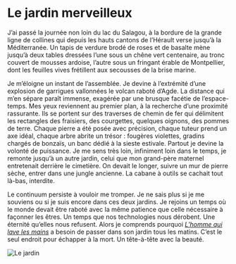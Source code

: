 # Le jardin merveilleux

J’ai passé la journée non loin du lac du Salagou, à la bordure de la grande ligne de collines qui depuis les hauts cantons de l’Hérault verse jusqu’à la Méditerranée. Un tapis de verdure brodé de roses et de basalte mène jusqu’à deux tables dressées l’une sous un chêne vert centenaire, au tronc couvert de mousses ardoise, l’autre sous un fringant érable de Montpellier, dont les feuilles vives frétillent aux secousses de la brise marine.<span id="more-33201"></span>

Je m’éloigne un instant de l’assemblée. Je devine à l’extrémité d’une explosion de garrigues vallonnées le volcan raboté d’Agde. La distance qui m’en sépare paraît immense, exagérée par une brusque facétie de l’espace-temps. Mes yeux reviennent au premier plan, à la recherche d’une proximité rassurante. Ils se portent sur des traverses de chemin de fer qui délimitent les rectangles des fraisiers, des courgettes, quelques oignons, des pommes de terre. Chaque pierre a été posée avec précision, chaque tuteur prend un axe idéal, chaque arbre abrite un trésor : fougères violettes, gradins chargés de bonzaïs, un banc dédié à la sieste estivale. Partout je devine la volonté de puissance. Je me sens très loin, infiniment loin dans le temps, je remonte jusqu’à un autre jardin, celui que mon grand-père maternel entretenait derrière le cimetière. On devait le longer, suivre un mur de pierre sèche, entrer dans une jungle ancienne. La cabane à outils se cachait tout là-bas, interdite.

Le continuum persiste à vouloir me tromper. Je ne sais plus si je me souviens ou si je suis encore dans ces deux jardins. Je rejoins un temps où le monde devait être raboté avec la même patience que celle nécessaire à façonner les êtres. Un temps que nos technologies nous dérobent. Une éternité qu’elles nous refusent. Alors je comprends pourquoi [*L’homme qui lave les mains*](https://tcrouzet.com/tag/lhomme-qui-lave-les-mains/) a besoin de passer dans son jardin tous les matins. C’est le seul endroit pour échapper à la mort. Un tête-à-tête avec la beauté.

![Le jardin](https://tcrouzet.com/images_tc/2013/06/jardin.jpg)